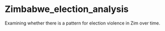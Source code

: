 # Zimbabwe_election_analysis
Examining whether there is a pattern for election violence in Zim over time.

